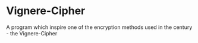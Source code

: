 # Vignere-Cipher
A program which inspire one of the encryption methods used in the century - the Vignere-Cipher
